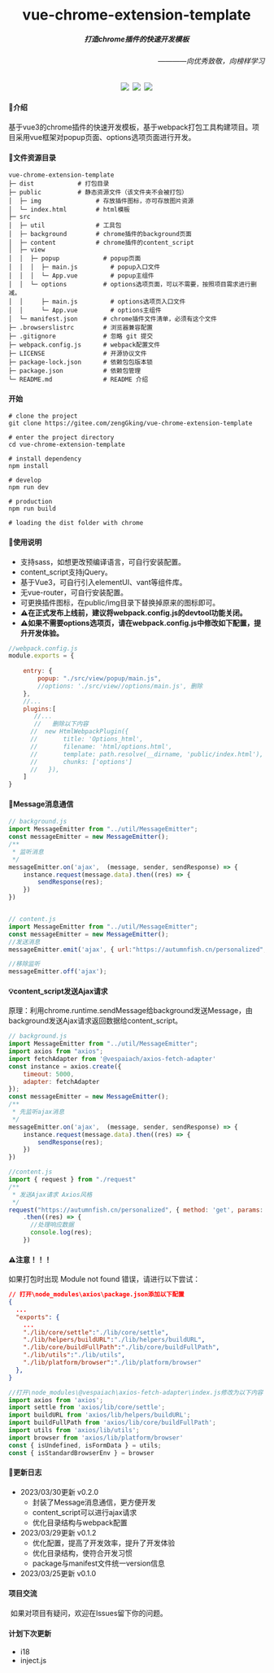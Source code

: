 <h1 align="center">vue-chrome-extension-template</h1>
<h5 align="center">打造chrome插件的快速开发模板</h5>
<h6 align="right">————向优秀致敬，向榜样学习</h6>
<div align="center"><img src="https://img.shields.io/badge/license-MIT-blueviolet"/>&ensp;<img src="https://img.shields.io/badge/chrome_extension-v0.2.0-blueviolet"/>&ensp;<img src="https://img.shields.io/badge/Vue3-webpack-blueviolet"/></div>




#### 📌介绍

​		基于vue3的chrome插件的快速开发模板，基于webpack打包工具构建项目。项目采用vue框架对popup页面、options选项页面进行开发。

#### 📄文件资源目录
```
vue-chrome-extension-template
├─ dist            # 打包目录
├─ public          # 静态资源文件（该文件夹不会被打包）
│  ├─ img				# 存放插件图标，亦可存放图片资源
│  └─ index.html        # html模板	
├─ src
│  ├─ util              # 工具包	    
│  ├─ background        # chrome插件的background页面	    
│  ├─ content           # chrome插件的content_script
│  ├─ view              
│  │  ├─ popup            # popup页面
│  │  │  ├─ main.js		    # popup入口文件	
│  │  │  └─ App.vue	 	    # popup主组件
│  │  └─ options          # options选项页面，可以不需要，按照项目需求进行删减。
│  │     ├─ main.js		    # options选项页入口文件
│  │     └─ App.vue	      	# options主组件 
│  └─ manifest.json		  # chrome插件文件清单，必须有这个文件
├─ .browserslistrc 		  # 浏览器兼容配置
├─ .gitignore             # 忽略 git 提交
├─ webpack.config.js      # webpack配置文件
├─ LICENSE                # 开源协议文件
├─ package-lock.json      # 依赖包包版本锁
├─ package.json           # 依赖包管理
└─ README.md              # README 介绍

```

#### 开始

```
# clone the project
git clone https://gitee.com/zengGking/vue-chrome-extension-template

# enter the project directory
cd vue-chrome-extension-template

# install dependency
npm install

# develop
npm run dev

# production
npm run build

# loading the dist folder with chrome 
```

#### 📃使用说明

- 支持sass，如想更改预编译语言，可自行安装配置。
- content_script支持jQuery。
- 基于Vue3，可自行引入elementUI、vant等组件库。
- 无vue-router，可自行安装配置。
- 可更换插件图标，在public/img目录下替换掉原来的图标即可。
- **⚠在正式发布上线前，建议将webpack.config.js的devtool功能关闭。**
- **⚠如果不需要options选项页，请在webpack.config.js中修改如下配置，提升开发体验。**

```js
//webpack.config.js
module.exports = {
   
    entry: {
        popup: "./src/view/popup/main.js",
        //options: './src/view//options/main.js', 删除
    },
    //...
    plugins:[
       //...
       //	删除以下内容
      //  new HtmlWebpackPlugin({
      //       title: 'Options_html',
      //       filename: 'html/options.html',
      //       template: path.resolve(__dirname, 'public/index.html'),
      //       chunks: ['options']
      //   }),
    ]
}
```

#### 📧Message消息通信
```js
// background.js
import MessageEmitter from "../util/MessageEmitter";
const messageEmitter = new MessageEmitter();
/**
 * 监听消息
 */
messageEmitter.on('ajax',  (message, sender, sendResponse) => {
    instance.request(message.data).then((res) => {
        sendResponse(res);
    })
})


// content.js
import MessageEmitter from "../util/MessageEmitter";
const messageEmitter = new MessageEmitter();
//发送消息
messageEmitter.emit('ajax', { url:"https://autumnfish.cn/personalized", method: 'get', params: { limit: 10 }  })

//移除监听
messageEmitter.off('ajax');
```
#### 💡content_script发送Ajax请求
原理：利用chrome.runtime.sendMessage给background发送Message，由background发送Ajax请求返回数据给content_script。
```js
// background.js
import MessageEmitter from "../util/MessageEmitter";
import axios from "axios";
import fetchAdapter from '@vespaiach/axios-fetch-adapter'
const instance = axios.create({
    timeout: 5000,
    adapter: fetchAdapter
});
const messageEmitter = new MessageEmitter();
/**
 * 先监听ajax消息
 */
messageEmitter.on('ajax',  (message, sender, sendResponse) => {
    instance.request(message.data).then((res) => {
        sendResponse(res);
    })
})

//content.js
import { request } from "./request"
/**
 * 发送Ajax请求 Axios风格
 */
request("https://autumnfish.cn/personalized", { method: 'get', params: { limit: 10 } })
    .then((res) => {
      //处理响应数据
      console.log(res);
 	})
```
#### ⚠注意！！！
如果打包时出现 Module not found 错误，请进行以下尝试：

```json
// 打开\node_modules\axios\package.json添加以下配置
{
  ...
  "exports": {
    ...
    "./lib/core/settle":"./lib/core/settle",
    "./lib/helpers/buildURL":"./lib/helpers/buildURL",
    "./lib/core/buildFullPath":"./lib/core/buildFullPath",
    "./lib/utils":"./lib/utils",
    "./lib/platform/browser":"./lib/platform/browser"
  },
}
```
```js
//打开\node_modules\@vespaiach\axios-fetch-adapter\index.js修改为以下内容
import axios from 'axios';
import settle from 'axios/lib/core/settle';
import buildURL from 'axios/lib/helpers/buildURL';
import buildFullPath from 'axios/lib/core/buildFullPath';
import utils from 'axios/lib/utils';
import browser from 'axios/lib/platform/browser'
const { isUndefined, isFormData } = utils;
const { isStandardBrowserEnv } = browser
```
#### 📖更新日志
- 2023/03/30更新  v0.2.0
  - 封装了Message消息通信，更方便开发
  - content_script可以进行ajax请求
  - 优化目录结构与webpack配置
- 2023/03/29更新	v0.1.2
  - 优化配置，提高了开发效率，提升了开发体验
  - 优化目录结构，使符合开发习惯
  - package与manifest文件统一version信息
- 2023/03/25更新	v0.1.0

#### 项目交流

​	如果对项目有疑问，欢迎在Issues留下你的问题。

#### 计划下次更新

- i18
- inject.js
